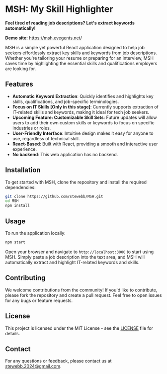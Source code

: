 
# MSH: My Skill Highlighter  
**Feel tired of reading job descriptions? Let's extract keywords automatically!**

**Demo site:** https://msh.evegents.net/

MSH is a simple yet powerful React application designed to help job seekers effortlessly extract key skills and keywords from job descriptions. Whether you're tailoring your resume or preparing for an interview, MSH saves time by highlighting the essential skills and qualifications employers are looking for.

## Features
- **Automatic Keyword Extraction**: Quickly identifies and highlights key skills, qualifications, and job-specific terminologies.
- **Focus on IT Skills [Only in this stage]**: Currently supports extraction of IT-related skills and keywords, making it ideal for tech job seekers.
- **Upcoming Feature: Customizable Skill Sets**: Future updates will allow users to add their own custom skills or keywords to focus on specific industries or roles.
- **User-Friendly Interface**: Intuitive design makes it easy for anyone to use, regardless of technical skill.
- **React-Based**: Built with React, providing a smooth and interactive user experience.
- **No backend**: This web application has no backend.

## Installation
To get started with MSH, clone the repository and install the required dependencies:

```bash
git clone https://github.com/stewebb/MSH.git
cd MSH
npm install
```

## Usage
To run the application locally:

```bash
npm start
```

Open your browser and navigate to `http://localhost:3000` to start using MSH. Simply paste a job description into the text area, and MSH will automatically extract and highlight IT-related keywords and skills.

## Contributing
We welcome contributions from the community! If you'd like to contribute, please fork the repository and create a pull request. Feel free to open issues for any bugs or feature requests.

## License
This project is licensed under the MIT License - see the [LICENSE](LICENSE) file for details.

## Contact
For any questions or feedback, please contact us at stewebb.2024@gmail.com.
